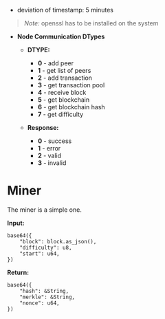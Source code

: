 - deviation of timestamp: 5 minutes

> *Note:* openssl has to be installed on the system

- **Node Communication DTypes**

    - **DTYPE:**
        - **0** - add peer
        - **1** - get list of peers
        - **2** - add transaction
        - **3** - get transaction pool
        - **4** - receive block
        - **5** - get blockchain
        - **6** - get blockchain hash
        - **7** - get difficulty

    - **Response:**
        - **0** - success
        - **1** - error
        - **2** - valid
        - **3** - invalid

# Miner

The miner is a simple one.

**Input:**
```
base64({
    "block": block.as_json(),
    "difficulty": u8,
    "start": u64,
})
```

**Return:** 
```
base64({
    "hash": &String,
    "merkle": &String,
    "nonce": u64,
})
```

